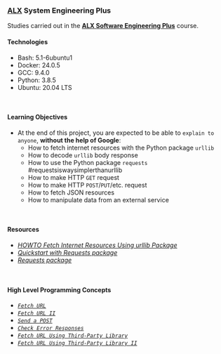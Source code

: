 ### [ALX](https://www.alxafrica.com/) System Engineering Plus

Studies carried out in the **[ALX Software Engineering Plus](https://www.alxafrica.com/software-engineering-plus/)** course.

#### Technologies

* Bash:     5.1-6ubuntu1
* Docker:   24.0.5
* GCC:      9.4.0
* Python:   3.8.5
* Ubuntu:   20.04 LTS

<br />

#### Learning Objectives

* At the end of this project, you are expected to be able to `explain to anyone`, **without the help of Google**:
    * How to fetch internet resources with the Python package `urllib`
    * How to decode `urllib` body response
    * How to use the Python package `requests` #requestsiswaysimplerthanurllib
    * How to make HTTP `GET` request
    * How to make HTTP `POST`/`PUT`/etc. request
    * How to fetch JSON resources
    * How to manipulate data from an external service

<br />

#### Resources

* _[HOWTO Fetch Internet Resources Using urllib Package](https://docs.python.org/3/howto/urllib2.html)_
* _[Quickstart with Requests package](https://requests.readthedocs.io/en/latest/)_
* _[Requests package](https://pypi.org/project/requests/)_

<br />

#### High Level Programming Concepts

* _[`Fetch URL`](0-hbtn_status.py)_
* _[`Fetch URL II`](1-hbtn_header.py)_
* _[`Send a POST`](2-post_email.py)_
* _[`Check Error Responses`](3-error_code.py)_
* _[`Fetch URL Using Third-Party Library`](4-hbtn_status.py)_
* _[`Fetch URL Using Third-Party Library II`](5-hbtn_header.py)_

<br />
